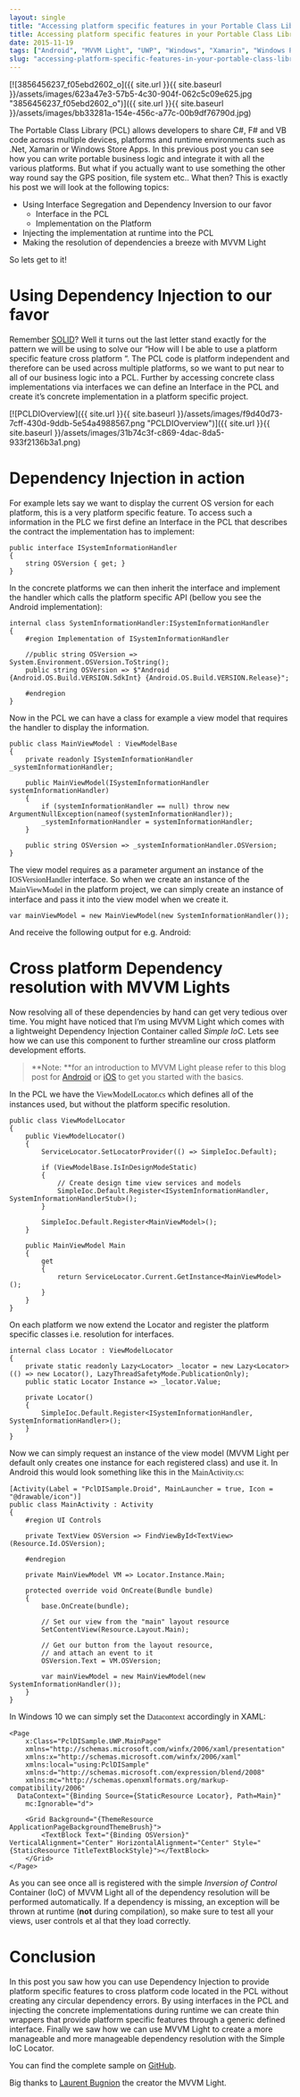 ```yaml
---
layout: single
title: "Accessing platform specific features in your Portable Class Library (PCL) through Dependency Injection (DI)"
title: Accessing platform specific features in your Portable Class Library (PCL) through Dependency Injection (DI)
date: 2015-11-19
tags: ["Android", "MVVM Light", "UWP", "Windows", "Xamarin", "Windows Phone", "Xamarin.Forms", "iOS"]
slug: "accessing-platform-specific-features-in-your-portable-class-library-pcl-through-dependency-injection-di"
---
```


[![3856456237_f05ebd2602_o]({{ site.url }}{{ site.baseurl }}/assets/images/623a47e3-57b5-4c30-904f-062c5c09e625.jpg "3856456237_f05ebd2602_o")]({{ site.url }}{{ site.baseurl }}/assets/images/bb33281a-154e-456c-a77c-00b9df76790d.jpg)
 
The Portable Class Library (PCL) allows developers to share C#, F# and VB code across multiple devices, platforms and runtime environments such as .Net, Xamarin or Windows Store Apps. In this previous post you can see how you can write portable business logic and integrate it with all the various platforms. But what if you actually want to use something the other way round say the GPS position, file system etc.. What then? This is exactly his post we will look at the following topics:
 
- Using Interface Segregation and Dependency Inversion to our favor
    - Interface in the PCL
    - Implementation on the Platform
- Injecting the implementation at runtime into the PCL
- Making the resolution of dependencies a breeze with MVVM Light

 
So lets get to it!
 
# Using Dependency Injection to our favor
 
Remember [SOLID](https://en.wikipedia.org/wiki/SOLID_%28object-oriented_design%29 "link to solid explenation on wikipedia")? Well it turns out the last letter stand exactly for the pattern we will be using to solve our “How will I be able to use a platform specific feature cross platform “. The PCL code is platform independent and therefore can be used across multiple platforms, so we want to put near to all of our business logic into a PCL. Further by accessing concrete class implementations via interfaces we can define an Interface in the PCL and create it’s concrete implementation in a platform specific project.
 
[![PCLDIOverview]({{ site.url }}{{ site.baseurl }}/assets/images/f9d40d73-7cff-430d-9ddb-5e54a4988567.png "PCLDIOverview")]({{ site.url }}{{ site.baseurl }}/assets/images/31b74c3f-c869-4dac-8da5-933f2136b3a1.png)
 
# Dependency Injection in action
 
For example lets say we want to display the current OS version for each platform, this is a very platform specific feature. To access such a information in the PLC we first define an Interface in the PCL that describes the contract the implementation has to implement:


    public interface ISystemInformationHandler
    {
        string OSVersion { get; }
    }


In the concrete platforms we can then inherit the interface and implement the handler which calls the platform specific API (bellow you see the Android implementation):


    internal class SystemInformationHandler:ISystemInformationHandler
    {
        #region Implementation of ISystemInformationHandler
    
        //public string OSVersion => System.Environment.OSVersion.ToString();
        public string OSVersion => $"Android {Android.OS.Build.VERSION.SdkInt} {Android.OS.Build.VERSION.Release}";
    
        #endregion
    }


Now in the PCL we can have a class for example a view model that requires the handler to display the information.


    public class MainViewModel : ViewModelBase
    {
        private readonly ISystemInformationHandler _systemInformationHandler;
    
        public MainViewModel(ISystemInformationHandler systemInformationHandler)
        {
            if (systemInformationHandler == null) throw new ArgumentNullException(nameof(systemInformationHandler));
            _systemInformationHandler = systemInformationHandler;
        }
    
        public string OSVersion => _systemInformationHandler.OSVersion;
    }


The view model requires as a parameter argument an instance of the <font face="Consolas">IOSVersionHandler</font> interface. So when we create an instance of the <font face="Consolas">MainViewModel</font> in the platform project, we can simply create an instance of interface and pass it into the view model when we create it.


    var mainViewModel = new MainViewModel(new SystemInformationHandler());


And receive the following output for e.g. Android:



# Cross platform Dependency resolution with MVVM Lights

Now resolving all of these dependencies by hand can get very tedious over time. You might have noticed that I’m using MVVM Light which comes with a lightweight Dependency Injection Container called *Simple IoC*. Lets see how we can use this component to further streamline our cross platform development efforts.


> **Note: **for an introduction to MVVM Light please refer to this blog post for <font style="background-color: #ffff00"></font><font style=""><a title="Android MVVMLight Introduction" href="https://mallibone.com/post/xamarinandroid-and-mvvm-light-bindings" target="_blank"><font style="">Android</font></a><font style=""> or </font><a title="iOS MVVM Light introduction" href="https://mallibone.com/post/mvvm-light-bindings-under-xamarin.ios" target="_blank"><font style="">iOS</font></a> </font><font style="background-color: #ffff00"></font>to get you started with the basics.


In the PCL we have the <font face="Consolas">ViewModelLocator.cs</font> which defines all of the instances used, but without the platform specific resolution.


    public class ViewModelLocator
    {
        public ViewModelLocator()
        {
            ServiceLocator.SetLocatorProvider(() => SimpleIoc.Default);
    
            if (ViewModelBase.IsInDesignModeStatic)
            {
                // Create design time view services and models
                SimpleIoc.Default.Register<ISystemInformationHandler, SystemInformationHandlerStub>();
            }
    
            SimpleIoc.Default.Register<MainViewModel>();
        }
    
        public MainViewModel Main
        {
            get
            {
                return ServiceLocator.Current.GetInstance<MainViewModel>();
            }
        }
    }


On each platform we now extend the Locator and register the platform specific classes i.e. resolution for interfaces.


    internal class Locator : ViewModelLocator
    {
        private static readonly Lazy<Locator> _locator = new Lazy<Locator>(() => new Locator(), LazyThreadSafetyMode.PublicationOnly);
        public static Locator Instance => _locator.Value;
    
        private Locator()
        {
            SimpleIoc.Default.Register<ISystemInformationHandler, SystemInformationHandler>();
        }
    }


Now we can simply request an instance of the view model (MVVM Light per default only creates one instance for each registered class) and use it. In Android this would look something like this in the <font face="Consolas">MainActivity.cs</font>:


    [Activity(Label = "PclDISample.Droid", MainLauncher = true, Icon = "@drawable/icon")]
    public class MainActivity : Activity
    {
        #region UI Controls
    
        private TextView OSVersion => FindViewById<TextView>(Resource.Id.OSVersion);
    
        #endregion
    
        private MainViewModel VM => Locator.Instance.Main;
    
        protected override void OnCreate(Bundle bundle)
        {
            base.OnCreate(bundle);
    
            // Set our view from the "main" layout resource
            SetContentView(Resource.Layout.Main);
    
            // Get our button from the layout resource,
            // and attach an event to it
            OSVersion.Text = VM.OSVersion;
    
            var mainViewModel = new MainViewModel(new SystemInformationHandler());
        }
    }


In Windows 10 we can simply set the <font face="Consolas">Datacontext</font> accordingly in XAML:


    <Page
        x:Class="PclDISample.UWP.MainPage"
        xmlns="http://schemas.microsoft.com/winfx/2006/xaml/presentation"
        xmlns:x="http://schemas.microsoft.com/winfx/2006/xaml"
        xmlns:local="using:PclDISample"
        xmlns:d="http://schemas.microsoft.com/expression/blend/2008"
        xmlns:mc="http://schemas.openxmlformats.org/markup-compatibility/2006"
      DataContext="{Binding Source={StaticResource Locator}, Path=Main}"
        mc:Ignorable="d">
    
        <Grid Background="{ThemeResource ApplicationPageBackgroundThemeBrush}">
            <TextBlock Text="{Binding OSVersion}" VerticalAlignment="Center" HorizontalAlignment="Center" Style="{StaticResource TitleTextBlockStyle}"></TextBlock>
        </Grid>
    </Page>


As you can see once all is registered with the simple *Inversion of Control* Container (IoC) of MVVM Light all of the dependency resolution will be performed automatically. If a dependency is missing, an exception will be thrown at runtime (**not** during compilation), so make sure to test all your views, user controls et al that they load correctly.

# Conclusion

In this post you saw how you can use Dependency Injection to provide platform specific features to cross platform code located in the PCL without creating any circular dependency errors. By using interfaces in the PCL and injecting the concrete implementations during runtime we can create thin wrappers that provide platform specific features through a generic defined interface. Finally we saw how we can use MVVM Light to create a more manageable and more manageable dependency resolution with the Simple IoC Locator.

You can find the complete sample on [GitHub](https://github.com/mallibone/PclDISample.git "Link to sample code on github").

Big thanks to [Laurent Bugnion](http://www.galasoft.ch/) the creator the MVVM Light.
